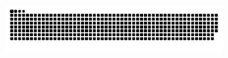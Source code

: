 ![](https://raw.githubusercontent.com/TommyZZ8888/TommyZZ8888/main/assets/github-contribution-grid-snake.svg)
